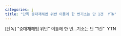 ```yaml
---
categories: j
title: "단독 중대재해법 위반 이틀에 한 번기소는 단 1건  YTN"
---
```

[단독] "중대재해법 위반" 이틀에 한 번...기소는 단 "1건"&nbsp;&nbsp;YTN